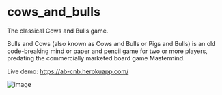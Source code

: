 # cows_and_bulls
The classical Cows and Bulls game.

Bulls and Cows (also known as Cows and Bulls or Pigs and Bulls) is an old code-breaking mind or paper and pencil game for two or more players, predating the commercially marketed board game Mastermind.

Live demo: https://ab-cnb.herokuapp.com/

![image](https://user-images.githubusercontent.com/420175/106849913-cad10b80-6670-11eb-8818-cf5f0a8e7176.png)
